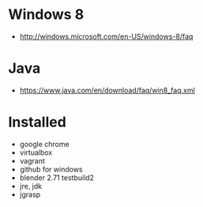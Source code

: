 # Windows 8

* http://windows.microsoft.com/en-US/windows-8/faq


# Java

* https://www.java.com/en/download/faq/win8_faq.xml


# Installed

* google chrome
* virtualbox
* vagrant
* github for windows
* blender 2.71 testbuild2
* jre, jdk
* jgrasp
